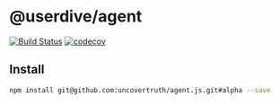 # @userdive/agent

[![Build Status][travis-image]][travis-url] [![codecov][codecov-image]][codecov-url]

## Install

```sh
npm install git@github.com:uncovertruth/agent.js.git#alpha --save
```

[travis-image]: https://travis-ci.com/uncovertruth/agent.js.svg?token=jwBf8J1p7dtDvrhwRcod&branch=master
[travis-url]: https://travis-ci.com/uncovertruth/agent.js
[codecov-image]: https://codecov.io/gh/uncovertruth/agent.js/branch/master/graph/badge.svg?token=XNSCDmIcGp
[codecov-url]: https://codecov.io/gh/uncovertruth/agent.js
